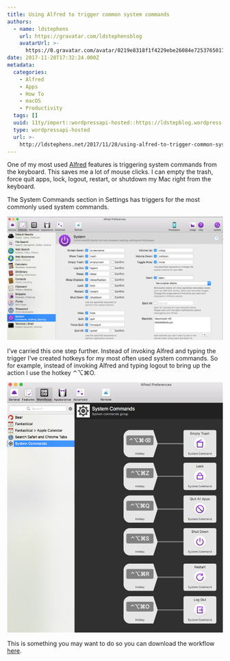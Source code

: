```yaml
---
title: Using Alfred to trigger common system commands
authors:
  - name: ldstephens
    url: https://gravatar.com/ldstephensblog
    avatarUrl: >-
      https://0.gravatar.com/avatar/0219e8318f1f4229ebe26084e7253765017f43ca0c631be37dc6d0b8ad6e40a4?s=96&d=identicon&r=G
date: 2017-11-28T17:32:24.000Z
metadata:
  categories:
    - Alfred
    - Apps
    - How To
    - macOS
    - Productivity
  tags: []
  uuid: 11ty/import::wordpressapi-hosted::https://ldstepblog.wordpress.com/?p=1203
  type: wordpressapi-hosted
  url: >-
    http://ldstephens.net/2017/11/28/using-alfred-to-trigger-common-system-commands/
---
```

One of my most used [Alfred](https://www.alfredapp.com/) features is triggering system commands from the keyboard. This saves me a lot of mouse clicks. I can empty the trash, force quit apps, lock, logout, restart, or shutdown my Mac right from the keyboard.

The System Commands section in Settings has triggers for the most commonly used system commands.

![](assets/screenshot-of-alfred-preferenc-1pK4TOBdz7e0.png)

I’ve carried this one step further. Instead of invoking Alfred and typing the trigger I’ve created hotkeys for my most often used system commands. So for example, instead of invoking Alfred and typing logout to bring up the action I use the hotkey ⌃⌥⌘O.

![](assets/screenshot-of-alfred-preferenc-BcoGIwAYVgL2.png)

This is something you may want to do so you can download the workflow [here](https://ldstepblog.wordpress.com/wp-content/uploads/2017/11/ulysses-alfredworkflow.zip).​